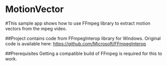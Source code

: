 # MotionVector

#This sample app shows how to use FFmpeg library to extract motion vectors from the mpeg video. 

##Project contains code from FFmpegInterop library for Windows. Original code is available here: https://github.com/Microsoft/FFmpegInterop

##Prerequisites
Getting a compatible build of FFmpeg is required for this to work.


